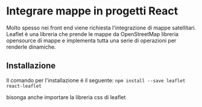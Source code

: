 # Integrare mappe in progetti React 
Molto spesso nei front end viene richiesta l'integrazione di mappe satellitari.
Leaflet è una libreria che prende le mappe da OpenStreetMap libreria opensource di mappe e implementa tutta una serie di operazioni per renderle dinamiche.

## Installazione 
Il comando per l'installazione è il seguente:
`npm install --save leaflet react-leaflet`  

bisonga anche importare la libreria css di leaflet